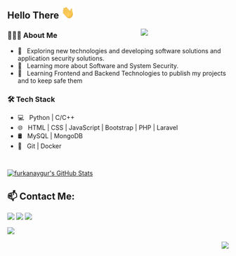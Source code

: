<h2> Hello There <img src="https://raw.githubusercontent.com/ABSphreak/ABSphreak/master/gifs/Hi.gif" width="30px"></h2>
<img align="right" src="https://github.com/rajput2107/rajput2107/blob/master/Assets/Developer.gif" width='200'/>

<h3> 👨🏻‍💻 About Me </h3>

- 🤔 &nbsp; Exploring new technologies and developing software solutions and application security solutions.
- 🌱 &nbsp; Learning more about Software and System Security.
- 🌱 &nbsp; Learning Frontend and Backend Technologies to publish my projects and to keep safe them

<h3>🛠 Tech Stack</h3>

- 💻 &nbsp; Python | C/C++ 
- 🌐 &nbsp; HTML | CSS | JavaScript | Bootstrap | PHP | Laravel
- 🛢 &nbsp; MySQL | MongoDB
- 🔧 &nbsp; Git | Docker

<br/>

[![furkanaygur's GitHub Stats](https://github-readme-stats.vercel.app/api?username=furkanaygur&show_icons=true&theme=tokyonight)](https://github.com/furkanaygur)

## :mailbox: Contact Me:

[<img src="https://cdn3.iconfinder.com/data/icons/colorful-guache-social-media-logos-1/159/social-media_gmail-64.png"/>](mailto:furkan.aygur.1@gmail.com)
[<img target="_blank" src="https://cdn4.iconfinder.com/data/icons/colorful-guache-social-media-logos-1/159/social-media_linkedin-64.png"/>](https://www.linkedin.com/in/furkanaygur/)
[<img target="_blank" src="https://cdn3.iconfinder.com/data/icons/colorful-guache-social-media-logos-1/159/social-media_web-64.png"/>](https://furkanaygur.netlify.app)

![](https://komarev.com/ghpvc/?username=your-github-furkanaygur&color=green)
<p align="left"> 
  <a  href ="https://www.codewars.com/users/furkanaygur"> <img align="right" src="https://www.codewars.com/users/furkanaygur/badges/micro"><a/>
</p>

